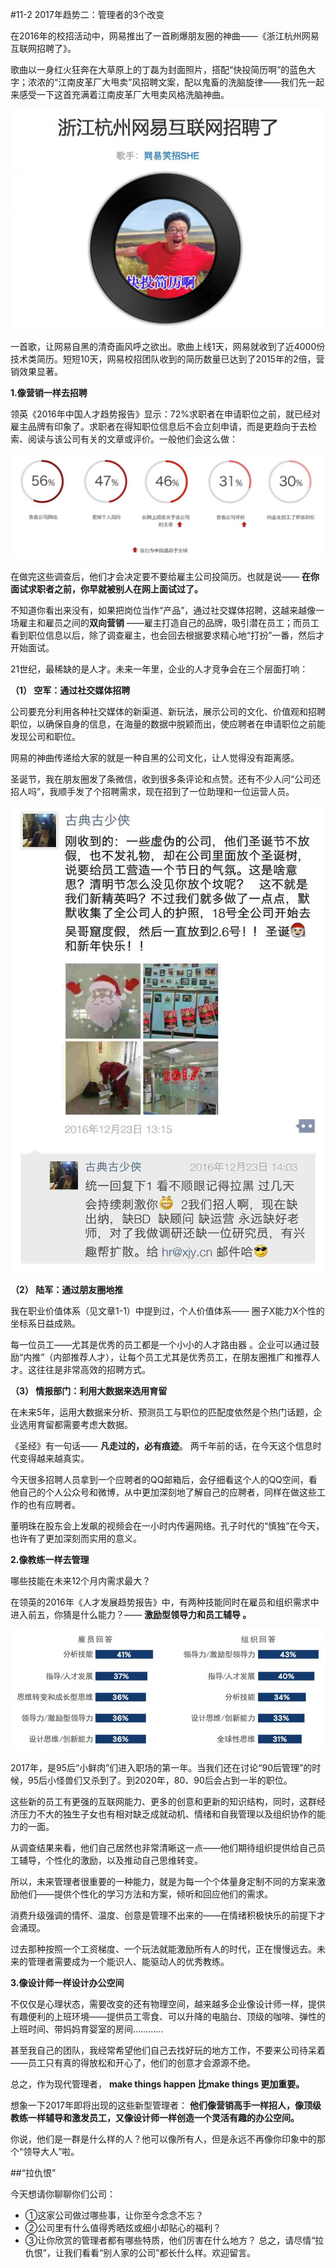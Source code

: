 #11-2 2017年趋势二：管理者的3个改变 

在2016年的校招活动中，网易推出了一首刷爆朋友圈的神曲——《浙江杭州网易互联网招聘了》。

歌曲以一身红火狂奔在大草原上的丁磊为封面照片，搭配“快投简历啊”的蓝色大字；浓浓的“江南皮革厂大甩卖”风招聘文案，配以鬼畜的洗脑旋律——我们先一起来感受一下这首充满着江南皮革厂大甩卖风格洗脑神曲。

![](./_image/img_1511.jpg)


一首歌，让网易自黑的清奇画风呼之欲出。歌曲上线1天，网易就收到了近4000份技术类简历。短短10天，网易校招团队收到的简历数量已达到了2015年的2倍，营销效果显著。

**1.像营销一样去招聘**

领英《2016年中国人才趋势报告》显示：72%求职者在申请职位之前，就已经对雇主品牌有印象了。求职者在得知职位信息后不会立刻申请，而是更趋向于去检索、阅读与该公司有关的文章或评价。一般他们会这么做：

![](./_image/img_1512.jpg)


在做完这些调查后，他们才会决定要不要给雇主公司投简历。也就是说—— **在你面试求职者之前，你早就被别人在网上面试过了。**

不知道你看出来没有，如果把岗位当作“产品”，通过社交媒体招聘，这越来越像一场雇主和雇员之间的**双向营销** ——雇主打造自己的品牌，吸引潜在员工；而员工看到职位信息以后，除了调查雇主，也会回去根据要求精心地“打扮”一番，然后才开始面试。

21世纪，最稀缺的是人才。未来一年里，企业的人才竞争会在三个层面打响：

**（1）	空军：通过社交媒体招聘**

公司要充分利用各种社交媒体的新渠道、新玩法，展示公司的文化、价值观和招聘职位，以确保自身的信息，在海量的数据中脱颖而出，使应聘者在申请职位之前能发现公司和职位。

网易的神曲传递给大家的就是一种自黑的公司文化，让人觉得没有距离感。

圣诞节，我在朋友圈发了条微信，收到很多条评论和点赞。还有不少人问“公司还招人吗”，我顺手发了个招聘需求，现在招到了一位助理和一位运营人员。

![](./_image/img_1513.jpg)

**（2）	陆军：通过朋友圈地推**

我在职业价值体系（见文章1-1）中提到过，个人价值体系—— 圈子X能力X个性的坐标系日益成熟。

每一位员工——尤其是优秀的员工都是一个小小的人才路由器 。企业可以通过鼓励“内推”（内部推荐人才），让每个员工尤其是优秀员工，在朋友圈推广和推荐人才。这往往是非常高效的招聘方式。

**（3）	情报部门：利用大数据来选用育留**

在未来5年，运用大数据来分析、预测员工与职位的匹配度依然是个热门话题，企业选用育留都需要考虑大数据。

《圣经》有一句话—— **凡走过的，必有痕迹**。 两千年前的话，在今天这个信息时代变得越来越真实。

今天很多招聘人员拿到一个应聘者的QQ邮箱后，会仔细看这个人的QQ空间，看他自己的个人公众号和微博，从中更加深刻地了解自己的应聘者，同样在做这些工作的也有应聘者。

董明珠在股东会上发飙的视频会在一小时内传遍网络。孔子时代的“慎独”在今天，也许有了更加深刻而实用的意义。

**2.像教练一样去管理**

哪些技能在未来12个月内需求最大？

在领英的2016年《人才发展趋势报告》中，有两种技能同时在雇员和组织需求中进入前五，你猜是什么能力？—— **激励型领导力和员工辅导 。**

![](./_image/img_1514.jpg)


2017年，是95后“小鲜肉”们进入职场的第一年。当我们还在讨论“90后管理”的时候，95后小怪兽们又杀到了。到2020年，80、90后会占到一半的职位。

这些新的员工有更强的互联网能力、更多的创意和更新的知识结构，同时，这群经济压力不大的独生子女也有相对缺乏成就动机、情绪和自我管理以及组织协作的能力的一面。

从调查结果来看，他们自己居然也非常清晰这一点——他们期待组织提供给自己员工辅导，个性化的激励，以及推动自己思维转变。

所以，未来管理者很重要的一种能力，就是为每一个个体量身定制不同的方案来激励他们——提供个性化的学习方法和方案，倾听和回应他们的需求。

消费升级强调的情怀、温度、创意是管理不出来的——在情绪积极快乐的前提下才会涌现。

过去那种按照一个工资梯度、一个玩法就能激励所有人的时代，正在慢慢远去。未来的管理者需要成为一个能识人、能驱动人的优秀教练。

**3.像设计师一样设计办公空间**

不仅仅是心理状态，需要改变的还有物理空间，越来越多企业像设计师一样，提供有趣便利的上班环境——提供员工零食、可以升降的电脑台、顶级的咖啡、弹性的上班时间、带妈妈育婴室的房间…………

甚至我自己的团队，我经常希望他们自己去找好玩的地方工作，不要来公司待呆着——员工只有真的得放松和开心了，他们的创意才会源源不绝。

总之，作为现代管理者， **make things happen 比make things 更加重要。** 

想象一下2017年即将出现的这些新型管理者：
**他们像营销高手一样招人，像顶级教练一样辅导和激发员工，又像设计师一样创造一个灵活有趣的办公空间。**

你说，他们是一群是什么样的人？他可以像所有人，但是永远不再像你印象中的那个“领导大人”啦。

##“拉仇恨”

今天想请你聊聊你们公司：
- ①这家公司做过哪些事，让你至今念念不忘？
- ②公司里有什么值得秀晒炫或细小却贴心的福利？
- ③让你欣赏的管理者都有哪些特质，他们厉害在什么地方？
总之，请尽情“拉仇恨”，让我们看看“别人家的公司”都长什么样。欢迎留言。